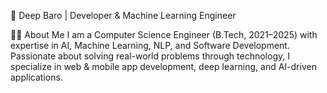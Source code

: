 🚀 Deep Baro |  Developer & Machine Learning Engineer


👨‍💻 About Me
I am a Computer Science Engineer (B.Tech, 2021–2025) with expertise in AI, Machine Learning, NLP, and Software Development. Passionate about solving real-world problems through technology, I specialize in web & mobile app development, deep learning, and AI-driven applications.


